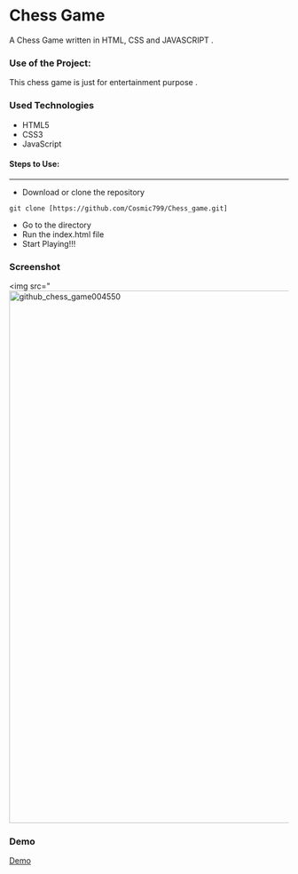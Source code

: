 <h1>Chess Game</h1>

<p>A Chess Game written in HTML, CSS and JAVASCRIPT .</p>

### Use of the Project:

<p>This chess game is just for entertainment purpose . </p>

<h3>Used Technologies</h3>
<ul>
    <li>HTML5</li>
    <li>CSS3</li>
    <li>JavaScript</li>
</ul>

#### Steps to Use:

---

- Download or clone the repository
  
```
git clone [https://github.com/Cosmic799/Chess_game.git]

```


- Go to the directory
- Run the index.html file
- Start Playing!!!


<h3> Screenshot </h3>

<img src="<img width="959" alt="github_chess_game004550" src="https://github.com/user-attachments/assets/0a4c4e3c-8528-4096-94d0-fac66d689e33">


<h3> Demo </h3>

<a href="https://cosmic799.github.io/Chess_game/"> Demo </a>

<br>
